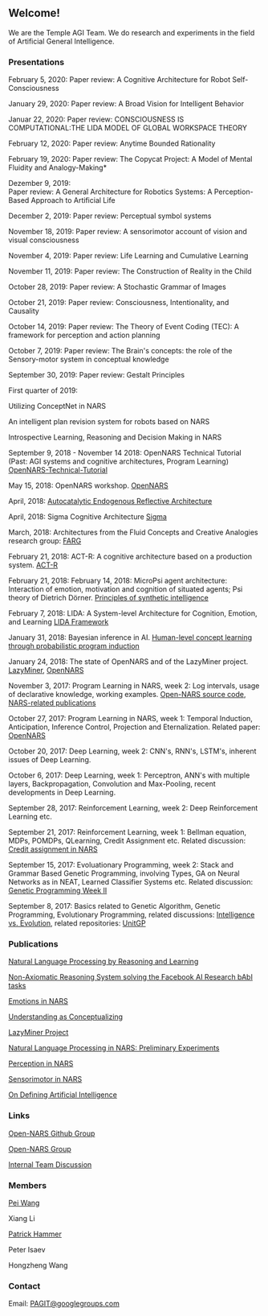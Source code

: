 ## Welcome!

We are the Temple AGI Team. We do research and experiments in the field of Artificial General Intelligence.

### Presentations

February 5, 2020:
Paper review: A Cognitive Architecture for Robot Self-Consciousness						

January 29, 2020:
Paper review: A Broad Vision for Intelligent Behavior

Januar 22, 2020: 
Paper review: CONSCIOUSNESS IS COMPUTATIONAL:THE LIDA MODEL OF GLOBAL WORKSPACE THEORY
														
February 12, 2020:
Paper review: Anytime Bounded Rationality

February 19, 2020:
Paper review: The Copycat Project: A Model of Mental Fluidity and Analogy-Making*

Dezember 9, 2019:	
Paper review: A General Architecture for Robotics Systems: A Perception-Based Approach to Artificial Life

December 2, 2019:
Paper review: Perceptual symbol systems

November 18, 2019:
Paper review: A sensorimotor account of vision and visual consciousness

November 4, 2019:
Paper review: Life Learning and Cumulative Learning

November 11, 2019:
Paper review: The Construction of Reality in the Child

October 28, 2019:
Paper review: A Stochastic Grammar of Images

October 21, 2019:
Paper review: Consciousness, Intentionality, and Causality

October 14, 2019:
Paper review: The Theory of Event Coding (TEC): A framework for perception and action planning

October 7, 2019:
Paper review: The Brain's concepts: the role of the Sensory-motor system in conceptual knowledge

September 30, 2019:
Paper review: Gestalt Principles

First quarter of 2019:

Utilizing ConceptNet in NARS

An intelligent plan revision system for robots based on NARS

Introspective Learning, Reasoning and Decision Making in NARS

September 9, 2018 - November 14 2018:
OpenNARS Technical Tutorial (Past: AGI systems and cognitive architectures, Program Learning)
[OpenNARS-Technical-Tutorial](https://github.com/opennars/opennars/wiki/OpenNARS-Technical-Tutorial-1)

May 15, 2018:
OpenNARS workshop.
[OpenNARS](http://opennars.org/)

April, 2018:
[Autocatalytic Endogenous Reflective Architecture](http://cadia.ru.is/wiki/_media/public:publications:aera-rutr-scs13002.pdf)

April, 2018:
Sigma Cognitive Architecture
[Sigma](http://cogarch.ict.usc.edu/)

March, 2018:
Architectures from the Fluid Concepts and Creative Analogies research group:
[FARG](https://cogsci.indiana.edu/book.html)

February 21, 2018:
ACT-R: A cognitive architecture based on a production system.
[ACT-R](http://act-r.psy.cmu.edu/)

February 21, 2018:
February 14, 2018:
MicroPsi agent architecture: Interaction of emotion, motivation and cognition of situated agents; Psi theory of Dietrich Dörner.
[Principles of synthetic intelligence](https://www.google.com/search?q=principles+of+synthetic+intelligence)

February 7, 2018:
LIDA: A System-level Architecture for Cognition, Emotion, and Learning [LIDA Framework]( http://ccrg.cs.memphis.edu/assets/code/vce985f830q4j9/lida-framework-v1.2b.zip)

January 31, 2018:
Bayesian inference in AI. [Human-level concept learning
through probabilistic program induction](http://web.mit.edu/cocosci/Papers/Science-2015-Lake-1332-8.pdf)

January 24, 2018:
The state of OpenNARS and of the LazyMiner project. [LazyMiner](https://groups.google.com/forum/#!topic/open-nars/B-IjA4uQ8wE), [OpenNARS](https://github.com/opennars/opennars)

November 3, 2017:
Program Learning in NARS, week 2: Log intervals, usage of declarative knowledge, working examples. [Open-NARS source code](https://github.com/opennars/opennars), [NARS-related publications](https://cis.temple.edu/~wangp/papers.html)

October 27, 2017:
Program Learning in NARS, week 1: Temporal Induction, Anticipation, Inference Control, Projection and Eternalization.
Related paper: [OpenNARS](http://www.cis.temple.edu/~pwang/Publication/OpenNARS.pdf)

October 20, 2017: 
Deep Learning, week 2: CNN's, RNN's, LSTM's, inherent issues of Deep Learning.

October 6, 2017: 
Deep Learning, week 1: Perceptron, ANN's with multiple layers, Backpropagation, Convolution and Max-Pooling, recent developments in Deep Learning.  

September 28, 2017: 
Reinforcement Learning, week 2: Deep Reinforcement Learning etc.

September 21, 2017: 
Reinforcement Learning, week 1: Bellman equation, MDPs, POMDPs, QLearning, Credit Assignment etc. Related discussion: [Credit assignment in NARS](https://groups.google.com/forum/#!topic/open-nars/OoaHZ4ss7K8)

September 15, 2017:
Evoluationary Programming, week 2: Stack and Grammar Based Genetic Programming, involving Types, GA on Neural Networks as in NEAT, Learned Classifier Systems etc. Related discussion: [Genetic Programming Week II](https://groups.google.com/forum/#!topic/pagit/DXUd911-6FM)

September 8, 2017:
Basics related to Genetic Algorithm, Genetic Programming, Evolutionary Programming, related discussions: [Intelligence vs. Evolution](https://groups.google.com/forum/#!topic/pagit/pejoZ7vwNUo), related repositories: [UnitGP](https://github.com/wpower12/UnitGP)

### Publications
 
[Natural Language Processing by Reasoning and Learning](https://github.com/PhillyAGITeam/Website/blob/master/Papers/PAGI-TR-1.pdf)

[Non-Axiomatic Reasoning System solving the Facebook AI Research bAbI tasks](https://github.com/PhillyAGITeam/Website/blob/master/Papers/PAGI-TR-2.pdf)

[Emotions in NARS](https://github.com/PhillyAGITeam/Website/blob/master/Papers/PAGI-TR-3.pdf)

[Understanding as Conceptualizing](https://github.com/PhillyAGITeam/Website/blob/master/Papers/PAGI-TR-4.pdf)

[LazyMiner Project](https://github.com/PhillyAGITeam/Website/blob/master/Papers/PAGI-TR-5.pdf)

[Natural Language Processing in NARS: Preliminary Experiments](https://github.com/PhillyAGITeam/Website/blob/master/Papers/PAGI-TR-6.pdf)

[Perception in NARS](https://github.com/PhillyAGITeam/Website/blob/master/Papers/PAGI-TR-7.pdf)

[Sensorimotor in NARS](https://github.com/PhillyAGITeam/Website/blob/master/Papers/PAGI-TR-8.pdf)

[On Defining Artificial Intelligence](https://github.com/PhillyAGITeam/Website/blob/master/Papers/PAGI-TR-9.pdf)

### Links

[Open-NARS Github Group](https://github.com/NARS-team)

[Open-NARS Group](https://groups.google.com/forum/#!forum/open-nars)

[Internal Team Discussion](https://groups.google.com/forum/#!forum/pagit)

### Members

[Pei Wang](https://cis.temple.edu/~wangp/)

Xiang Li

[Patrick Hammer](https://www.linkedin.com/in/patrick-hammer-27a248b5/)

Peter Isaev

Hongzheng Wang

### Contact

Email: PAGIT@googlegroups.com


